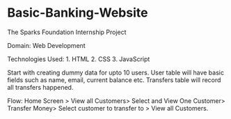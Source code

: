 # Basic-Banking-Website
The Sparks Foundation Internship Project

Domain: Web Development

Technologies Used: 1. HTML 2. CSS 3. JavaScript

Start with creating dummy data for upto 10 users.
User table will have basic fields such as name, email, current balance etc.
Transfers table will record all transfers happened.

Flow: Home Screen > View all Customers> Select and View One Customer> Transfer Money> Select customer to transfer to > View all Customers.
